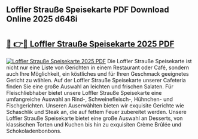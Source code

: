 ## Loffler Strauße Speisekarte PDF Download Online 2025 d648i

# <h2><a href="http://gc8gve.nevu.top/?p=Loffler+Strau%c3%9fe+Speisekarte">🔗 👉🔴 Loffler Strauße Speisekarte 2025 PDF</a></h2>

[![Loffler Strauße Speisekarte 2025 PDF](https://i.imgur.com/dBaPXMq.png)](http://gc8gve.nevu.top/?p=Loffler+Strau%c3%9fe+Speisekarte)
Die Loffler Strauße Speisekarte ist nicht nur eine Liste von Gerichten in einem Restaurant oder Café, sondern auch Ihre Möglichkeit, ein köstliches und für Ihren Geschmack geeignetes Gericht zu wählen. Auf der Loffler Strauße Speisekarte unserer Cafeteria finden Sie eine große Auswahl an leichten und frischen Salaten. Für Fleischliebhaber bietet unsere Loffler Strauße Speisekarte eine umfangreiche Auswahl an Rind-, Schweinefleisch-, Hühnchen- und Fischgerichten. Unseren Auserwählten bieten wir exquisite Gerichte wie Schaschlik und Steak an, die auf fettem Feuer zubereitet werden. Unsere Loffler Strauße Speisekarte bietet eine große Auswahl an Desserts, von klassischen Torten und Kuchen bis hin zu exquisiten Crème Brûlée und Schokoladenbonbons.
